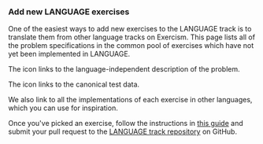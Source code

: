 ### Add new LANGUAGE exercises

One of the easiest ways to add new exercises to the LANGUAGE track is to translate them from other language tracks on Exercism. This page lists all of the problem specifications in the common pool of exercises which have not yet been implemented in LANGUAGE.

The <i style="font-size: 20px;" class="fa fa-info-circle icon-red"></i> icon links to the language-independent description of the problem.

The <i style="font-size: 20px;" class="fa fa-list icon-red"></i> icon links to the canonical test data.

We also link to all the implementations of each exercise in other languages, which you can use for inspiration.

Once you've picked an exercise, follow the instructions in [this guide][porting-guide] and submit your pull request to the [LANGUAGE track repository](REPO) on GitHub.

[porting-guide]: https://github.com/exercism/docs/blob/master/you-can-help/implement-an-exercise-from-specification.md
